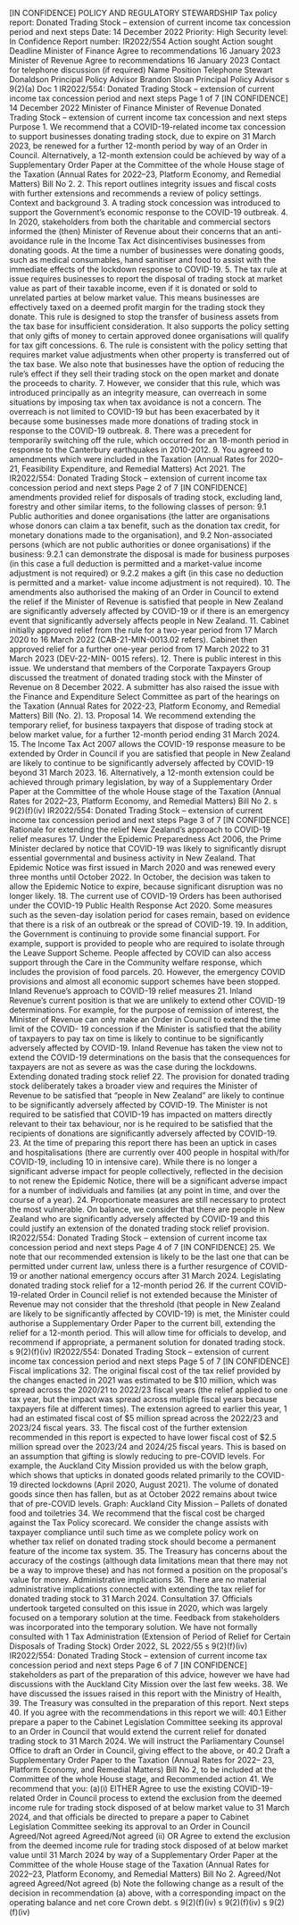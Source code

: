 \[IN CONFIDENCE\] POLICY AND REGULATORY STEWARDSHIP Tax policy report: Donated Trading Stock – extension of current income tax concession period and next steps Date: 14 December 2022 Priority: High Security level: In Confidence Report number: IR2022/554 Action sought Action sought Deadline Minister of Finance Agree to recommendations 16 January 2023 Minister of Revenue Agree to recommendations 16 January 2023 Contact for telephone discussion (if required) Name Position Telephone Stewart Donaldson Principal Policy Advisor Brandon Sloan Principal Policy Advisor s 9(2)(a) Doc 1 IR2022/554: Donated Trading Stock – extension of current income tax concession period and next steps Page 1 of 7 \[IN CONFIDENCE\] 14 December 2022 Minister of Finance Minister of Revenue Donated Trading Stock – extension of current income tax concession and next steps Purpose 1. We recommend that a COVID-19-related income tax concession to support businesses donating trading stock, due to expire on 31 March 2023, be renewed for a further 12-month period by way of an Order in Council. Alternatively, a 12-month extension could be achieved by way of a Supplementary Order Paper at the Committee of the whole House stage of the Taxation (Annual Rates for 2022–23, Platform Economy, and Remedial Matters) Bill No 2. 2. This report outlines integrity issues and fiscal costs with further extensions and recommends a review of policy settings. Context and background 3. A trading stock concession was introduced to support the Government’s economic response to the COVID-19 outbreak. 4. In 2020, stakeholders from both the charitable and commercial sectors informed the (then) Minister of Revenue about their concerns that an anti-avoidance rule in the Income Tax Act disincentivises businesses from donating goods. At the time a number of businesses were donating goods, such as medical consumables, hand sanitiser and food to assist with the immediate effects of the lockdown response to COVID-19. 5. The tax rule at issue requires businesses to report the disposal of trading stock at market value as part of their taxable income, even if it is donated or sold to unrelated parties at below market value. This means businesses are effectively taxed on a deemed profit margin for the trading stock they donate. This rule is designed to stop the transfer of business assets from the tax base for insufficient consideration. It also supports the policy setting that only gifts of money to certain approved donee organisations will qualify for tax gift concessions. 6. The rule is consistent with the policy setting that requires market value adjustments when other property is transferred out of the tax base. We also note that businesses have the option of reducing the rule’s effect if they sell their trading stock on the open market and donate the proceeds to charity. 7. However, we consider that this rule, which was introduced principally as an integrity measure, can overreach in some situations by imposing tax when tax avoidance is not a concern. The overreach is not limited to COVID-19 but has been exacerbated by it because some businesses made more donations of trading stock in response to the COVID-19 outbreak. 8. There was a precedent for temporarily switching off the rule, which occurred for an 18-month period in response to the Canterbury earthquakes in 2010-2012. 9. You agreed to amendments which were included in the Taxation (Annual Rates for 2020–21, Feasibility Expenditure, and Remedial Matters) Act 2021. The IR2022/554: Donated Trading Stock – extension of current income tax concession period and next steps Page 2 of 7 \[IN CONFIDENCE\] amendments provided relief for disposals of trading stock, excluding land, forestry and other similar items, to the following classes of person: 9.1 Public authorities and donee organisations (the latter are organisations whose donors can claim a tax benefit, such as the donation tax credit, for monetary donations made to the organisation), and 9.2 Non-associated persons (which are not public authorities or donee organisations) if the business: 9.2.1 can demonstrate the disposal is made for business purposes (in this case a full deduction is permitted and a market-value income adjustment is not required) or 9.2.2 makes a gift (in this case no deduction is permitted and a market- value income adjustment is not required). 10. The amendments also authorised the making of an Order in Council to extend the relief if the Minister of Revenue is satisfied that people in New Zealand are significantly adversely affected by COVID-19 or if there is an emergency event that significantly adversely affects people in New Zealand. 11. Cabinet initially approved relief from the rule for a two-year period from 17 March 2020 to 16 March 2022 (CAB-21-MIN-0013.02 refers). Cabinet then approved relief for a further one-year period from 17 March 2022 to 31 March 2023 (DEV-22-MIN- 0015 refers). 12. There is public interest in this issue. We understand that members of the Corporate Taxpayers Group discussed the treatment of donated trading stock with the Minster of Revenue on 8 December 2022. A submitter has also raised the issue with the Finance and Expenditure Select Committee as part of the hearings on the Taxation (Annual Rates for 2022-23, Platform Economy, and Remedial Matters) Bill (No. 2). 13. Proposal 14. We recommend extending the temporary relief, for business taxpayers that dispose of trading stock at below market value, for a further 12-month period ending 31 March 2024. 15. The Income Tax Act 2007 allows the COVID-19 response measure to be extended by Order in Council if you are satisfied that people in New Zealand are likely to continue to be significantly adversely affected by COVID-19 beyond 31 March 2023. 16. Alternatively, a 12-month extension could be achieved through primary legislation, by way of a Supplementary Order Paper at the Committee of the whole House stage of the Taxation (Annual Rates for 2022–23, Platform Economy, and Remedial Matters) Bill No 2. s 9(2)(f)(iv) IR2022/554: Donated Trading Stock – extension of current income tax concession period and next steps Page 3 of 7 \[IN CONFIDENCE\] Rationale for extending the relief New Zealand’s approach to COVID-19 relief measures 17. Under the Epidemic Preparedness Act 2006, the Prime Minister declared by notice that COVID-19 was likely to significantly disrupt essential governmental and business activity in New Zealand. That Epidemic Notice was first issued in March 2020 and was renewed every three months until October 2022. In October, the decision was taken to allow the Epidemic Notice to expire, because significant disruption was no longer likely. 18. The current use of COVID-19 Orders has been authorised under the COVID-19 Public Health Response Act 2020. Some measures such as the seven-day isolation period for cases remain, based on evidence that there is a risk of an outbreak or the spread of COVID-19. 19. In addition, the Government is continuing to provide some financial support. For example, support is provided to people who are required to isolate through the Leave Support Scheme. People affected by COVID can also access support through the Care in the Community welfare response, which includes the provision of food parcels. 20. However, the emergency COVID provisions and almost all economic support schemes have been stopped. Inland Revenue’s approach to COVID-19 relief measures 21. Inland Revenue’s current position is that we are unlikely to extend other COVID-19 determinations. For example, for the purpose of remission of interest, the Minister of Revenue can only make an Order in Council to extend the time limit of the COVID- 19 concession if the Minister is satisfied that the ability of taxpayers to pay tax on time is likely to continue to be significantly adversely affected by COVID-19. Inland Revenue has taken the view not to extend the COVID-19 determinations on the basis that the consequences for taxpayers are not as severe as was the case during the lockdowns. Extending donated trading stock relief 22. The provision for donated trading stock deliberately takes a broader view and requires the Minister of Revenue to be satisfied that “people in New Zealand” are likely to continue to be significantly adversely affected by COVID-19. The Minister is not required to be satisfied that COVID-19 has impacted on matters directly relevant to their tax behaviour, nor is he required to be satisfied that the recipients of donations are significantly adversely affected by COVID-19. 23. At the time of preparing this report there has been an uptick in cases and hospitalisations (there are currently over 400 people in hospital with/for COVID-19, including 10 in intensive care). While there is no longer a significant adverse impact for people collectively, reflected in the decision to not renew the Epidemic Notice, there will be a significant adverse impact for a number of individuals and families (at any point in time, and over the course of a year). 24. Proportionate measures are still necessary to protect the most vulnerable. On balance, we consider that there are people in New Zealand who are significantly adversely affected by COVID-19 and this could justify an extension of the donated trading stock relief provision. IR2022/554: Donated Trading Stock – extension of current income tax concession period and next steps Page 4 of 7 \[IN CONFIDENCE\] 25. We note that our recommended extension is likely to be the last one that can be permitted under current law, unless there is a further resurgence of COVID-19 or another national emergency occurs after 31 March 2024. Legislating donated trading stock relief for a 12-month period 26. If the current COVID-19-related Order in Council relief is not extended because the Minister of Revenue may not consider that the threshold (that people in New Zealand are likely to be significantly affected by COVID-19) is met, the Minister could authorise a Supplementary Order Paper to the current bill, extending the relief for a 12-month period. This will allow time for officials to develop, and recommend if appropriate, a permanent solution for donated trading stock. s 9(2)(f)(iv) IR2022/554: Donated Trading Stock – extension of current income tax concession period and next steps Page 5 of 7 \[IN CONFIDENCE\] Fiscal implications 32. The original fiscal cost of the tax relief provided by the changes enacted in 2021 was estimated to be $10 million, which was spread across the 2020/21 to 2022/23 fiscal years (the relief applied to one tax year, but the impact was spread across multiple fiscal years because taxpayers file at different times). The extension agreed to earlier this year, 1 had an estimated fiscal cost of $5 million spread across the 2022/23 and 2023/24 fiscal years. 33. The fiscal cost of the further extension recommended in this report is expected to have lower fiscal cost of $2.5 million spread over the 2023/24 and 2024/25 fiscal years. This is based on an assumption that gifting is slowly reducing to pre-COVID levels. For example, the Auckland City Mission provided us with the below graph, which shows that upticks in donated goods related primarily to the COVID-19 directed lockdowns (April 2020, August 2021). The volume of donated goods since then has fallen, but as at October 2022 remains about twice that of pre-COVID levels. Graph: Auckland City Mission – Pallets of donated food and toiletries 34. We recommend that the fiscal cost be charged against the Tax Policy scorecard. We consider the change assists with taxpayer compliance until such time as we complete policy work on whether tax relief on donated trading stock should become a permanent feature of the income tax system. 35. The Treasury has concerns about the accuracy of the costings (although data limitations mean that there may not be a way to improve these) and has not formed a position on the proposal's value for money. Administrative implications 36. There are no material administrative implications connected with extending the tax relief for donated trading stock to 31 March 2024. Consultation 37. Officials undertook targeted consulted on this issue in 2020, which was largely focused on a temporary solution at the time. Feedback from stakeholders was incorporated into the temporary solution. We have not formally consulted with 1 Tax Administration (Extension of Period of Relief for Certain Disposals of Trading Stock) Order 2022, SL 2022/55 s 9(2)(f)(iv) IR2022/554: Donated Trading Stock – extension of current income tax concession period and next steps Page 6 of 7 \[IN CONFIDENCE\] stakeholders as part of the preparation of this advice, however we have had discussions with the Auckland City Mission over the last few weeks. 38. We have discussed the issues raised in this report with the Ministry of Health, 39. The Treasury was consulted in the preparation of this report. Next steps 40. If you agree with the recommendations in this report we will: 40.1 Either prepare a paper to the Cabinet Legislation Committee seeking its approval to an Order in Council that would extend the current relief for donated trading stock to 31 March 2024. We will instruct the Parliamentary Counsel Office to draft an Order in Council, giving effect to the above, or 40.2 Draft a Supplementary Order Paper to the Taxation (Annual Rates for 2022– 23, Platform Economy, and Remedial Matters) Bill No 2, to be included at the Committee of the whole House stage, and Recommended action 41. We recommend that you: (a)(i) EITHER Agree to use the existing COVID-19-related Order in Council process to extend the exclusion from the deemed income rule for trading stock disposed of at below market value to 31 March 2024, and that officials be directed to prepare a paper to Cabinet Legislation Committee seeking its approval to an Order in Council Agreed/Not agreed Agreed/Not agreed (ii) OR Agree to extend the exclusion from the deemed income rule for trading stock disposed of at below market value until 31 March 2024 by way of a Supplementary Order Paper at the Committee of the whole House stage of the Taxation (Annual Rates for 2022–23, Platform Economy, and Remedial Matters) Bill No 2. Agreed/Not agreed Agreed/Not agreed (b) Note the following change as a result of the decision in recommendation (a) above, with a corresponding impact on the operating balance and net core Crown debt. s 9(2)(f)(iv) s 9(2)(f)(iv) s 9(2)(f)(iv)